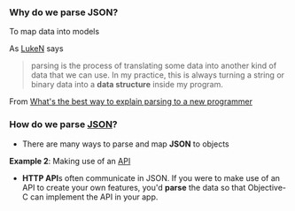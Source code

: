 
### Why do we parse JSON?

To map data into models

As [LukeN](http://stackoverflow.com/users/280656/luken) says
> parsing is the process of translating some data into another kind of data that we can use. 
> In my practice, this is always turning a string or binary data into a **data structure** inside my program.

From [What's the best way to explain parsing to a new programmer](http://stackoverflow.com/questions/2933192/whats-the-best-way-to-explain-parsing-to-a-new-programmer)

### How do we parse [JSON](https://github.com/AlaricGonzales/til/blob/Alaric/iOS/JSON.md)?

* There are many ways to parse and map **JSON** to objects

**Example 2**: Making use of an [API](https://github.com/AlaricGonzales/til/blob/Alaric/iOS/API.md)

* **HTTP API**s often communicate in JSON. If you were to make use of an API to create your own features, you'd **parse** the data so that Objective-C can implement the API in your app.
